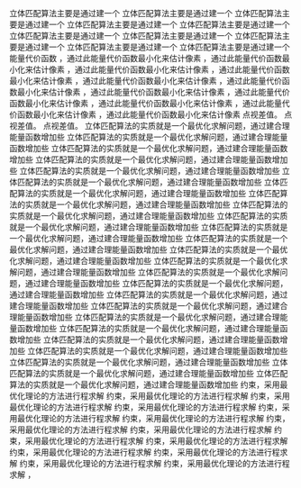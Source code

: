 立体匹配算法主要是通过建一个 立体匹配算法主要是通过建一个 立体匹配算法主要是通过建一个 立体匹配算法主要是通过建一个 立体匹配算法主要是通过建一个 立体匹配算法主要是通过建一个 立体匹配算法主要是通过建一个 立体匹配算法主要是通过建一个 立体匹配算法主要是通过建一个 立体匹配算法主要是通过建一个 能量代价函数 ，通过此能量代价函数最小化来估计像素 ，通过此能量代价函数最小化来估计像素 ，通过此能量代价函数最小化来估计像素 ，通过此能量代价函数最小化来估计像素 ，通过此能量代价函数最小化来估计像素 ，通过此能量代价函数最小化来估计像素 ，通过此能量代价函数最小化来估计像素 ，通过此能量代价函数最小化来估计像素 ，通过此能量代价函数最小化来估计像素 ，通过此能量代价函数最小化来估计像素 ，通过此能量代价函数最小化来估计像素 点视差值。 点视差值。 点视差值。 立体匹配算法的实质就是一个最优化求解问题，通过建合理能量函数增加些 立体匹配算法的实质就是一个最优化求解问题，通过建合理能量函数增加些 立体匹配算法的实质就是一个最优化求解问题，通过建合理能量函数增加些 立体匹配算法的实质就是一个最优化求解问题，通过建合理能量函数增加些 立体匹配算法的实质就是一个最优化求解问题，通过建合理能量函数增加些 立体匹配算法的实质就是一个最优化求解问题，通过建合理能量函数增加些 立体匹配算法的实质就是一个最优化求解问题，通过建合理能量函数增加些 立体匹配算法的实质就是一个最优化求解问题，通过建合理能量函数增加些 立体匹配算法的实质就是一个最优化求解问题，通过建合理能量函数增加些 立体匹配算法的实质就是一个最优化求解问题，通过建合理能量函数增加些 立体匹配算法的实质就是一个最优化求解问题，通过建合理能量函数增加些 立体匹配算法的实质就是一个最优化求解问题，通过建合理能量函数增加些 立体匹配算法的实质就是一个最优化求解问题，通过建合理能量函数增加些 立体匹配算法的实质就是一个最优化求解问题，通过建合理能量函数增加些 立体匹配算法的实质就是一个最优化求解问题，通过建合理能量函数增加些 立体匹配算法的实质就是一个最优化求解问题，通过建合理能量函数增加些 立体匹配算法的实质就是一个最优化求解问题，通过建合理能量函数增加些 立体匹配算法的实质就是一个最优化求解问题，通过建合理能量函数增加些 立体匹配算法的实质就是一个最优化求解问题，通过建合理能量函数增加些 立体匹配算法的实质就是一个最优化求解问题，通过建合理能量函数增加些 立体匹配算法的实质就是一个最优化求解问题，通过建合理能量函数增加些 立体匹配算法的实质就是一个最优化求解问题，通过建合理能量函数增加些 立体匹配算法的实质就是一个最优化求解问题，通过建合理能量函数增加些 立体匹配算法的实质就是一个最优化求解问题，通过建合理能量函数增加些 立体匹配算法的实质就是一个最优化求解问题，通过建合理能量函数增加些 约束，采用最优化理论的方法进行程求解 约束，采用最优化理论的方法进行程求解 约束，采用最优化理论的方法进行程求解 约束，采用最优化理论的方法进行程求解 约束，采用最优化理论的方法进行程求解 约束，采用最优化理论的方法进行程求解 约束，采用最优化理论的方法进行程求解 约束，采用最优化理论的方法进行程求解 约束，采用最优化理论的方法进行程求解 约束，采用最优化理论的方法进行程求解 约束，采用最优化理论的方法进行程求解 约束，采用最优化理论的方法进行程求解 约束，采用最优化理论的方法进行程求解 约束，采用最优化理论的方法进行程求解 ，
